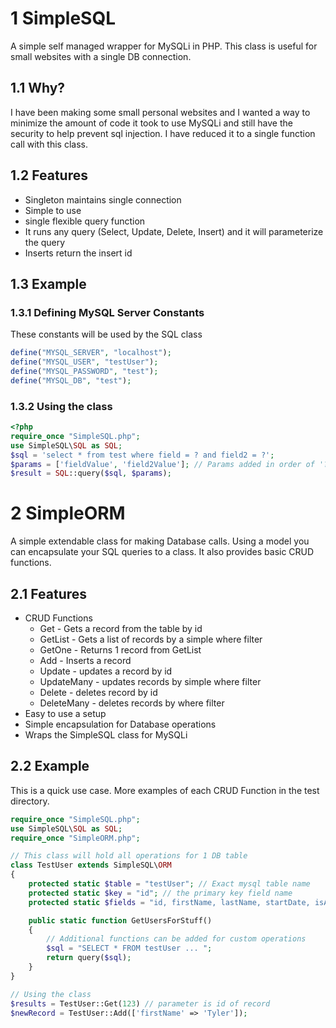 # 1 SimpleSQL
A simple self managed wrapper for MySQLi in PHP.
This class is useful for small websites with a single DB connection. 

## 1.1 Why?
I have been making some small personal websites and I wanted a way to minimize the amount of code
it took to use MySQLi and still have the security to help prevent sql injection. 
I have reduced it to a single function call with this class.

## 1.2 Features
 * Singleton maintains single connection
 * Simple to use
 * single flexible query function
 * It runs any query (Select, Update, Delete, Insert) and it will parameterize the query
 * Inserts return the insert id
 
## 1.3 Example

### 1.3.1 Defining MySQL Server Constants
These constants will be used by the SQL class 
```php
define("MYSQL_SERVER", "localhost");
define("MYSQL_USER", "testUser");
define("MYSQL_PASSWORD", "test");
define("MYSQL_DB", "test");
```

### 1.3.2 Using the class
```php
<?php
require_once "SimpleSQL.php";
use SimpleSQL\SQL as SQL;
$sql = 'select * from test where field = ? and field2 = ?';
$params = ['fieldValue', 'field2Value']; // Params added in order of '?' placement in query
$result = SQL::query($sql, $params);
```

# 2 SimpleORM
A simple extendable class for making Database calls. 
Using a model you can encapsulate your SQL queries to a class. It also provides basic CRUD functions.

## 2.1 Features
 * CRUD Functions
   * Get - Gets a record from the table by id
   * GetList - Gets a list of records by a simple where filter
   * GetOne - Returns 1 record from GetList
   * Add - Inserts a record
   * Update - updates a record by id
   * UpdateMany - updates records by simple where filter
   * Delete - deletes record by id
   * DeleteMany - deletes records by where filter
 * Easy to use a setup
 * Simple encapsulation for Database operations
 * Wraps the SimpleSQL class for MySQLi
 
## 2.2 Example
This is a quick use case. More examples of each CRUD Function in the test directory.
```php
require_once "SimpleSQL.php";
use SimpleSQL\SQL as SQL;
require_once "SimpleORM.php";

// This class will hold all operations for 1 DB table
class TestUser extends SimpleSQL\ORM
{
    protected static $table = "testUser"; // Exact mysql table name
    protected static $key = "id"; // the primary key field name
    protected static $fields = "id, firstName, lastName, startDate, isActive"; // the fields you want returned fromt the table

    public static function GetUsersForStuff()
    {
        // Additional functions can be added for custom operations
        $sql = "SELECT * FROM testUser ... ";
        return query($sql);
    }
}

// Using the class
$results = TestUser::Get(123) // parameter is id of record
$newRecord = TestUser::Add(['firstName' => 'Tyler']);
``` 
